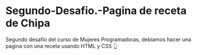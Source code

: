 # Segundo-Desafio.-Pagina de receta de Chipa
Segundo desafío del curso de Mujeres Programadoras, debíamos hacer una pagina con una receta usando HTML y CSS :point_up_2:
